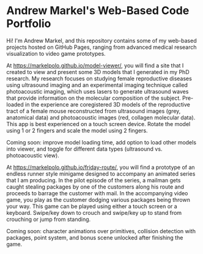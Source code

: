 # Andrew Markel's Web-Based Code Portfolio

Hi! I'm Andrew Markel, and this repository contains some of my web-based projects hosted on GitHub Pages, ranging from advanced medical research visualization to video game prototypes.

At https://markelpolo.github.io/model-viewer/, you will find a site that I created to view and present some 3D models that I generated in my PhD research. My research focuses on studying female reproductive diseases using ultrasound imaging and an experimental imaging technique called photoacoustic imaging, which uses lasers to generate ultrasound waves that provide information on the molecular composition of the subject. Pre-loaded in the experience are coregistered 3D models of the reproductive tract of a female mouse reconstructed from ultrasound images (grey, anatomical data) and photoacoustic images (red, collagen molecular data). This app is best experienced on a touch screen device. Rotate the model using 1 or 2 fingers and scale the model using 2 fingers. 

Coming soon: improve model loading time, add option to load other models into viewer, and toggle for different data types (ultrasound vs. photoacoustic view).

At https://markelpolo.github.io/friday-route/, you will find a prototype of an endless runner style minigame designed to accompany an animated series that I am producing. In the pilot episode of the series, a mailman gets caught stealing packages by one of the customers along his route and proceeds to barrage the customer with mail. In the accompanying video game, you play as the customer dodging various packages being thrown your way. This game can be played using either a touch screen or a keyboard. Swipe/key down to crouch and swipe/key up to stand from crouching or jump from standing. 

Coming soon: character animations over primitives, collision detection with packages, point system, and bonus scene unlocked after finishing the game.


